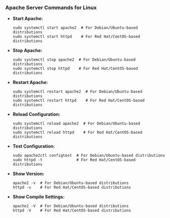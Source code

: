 ### Apache Server Commands for Linux

- **Start Apache:**
  ```shell
  sudo systemctl start apache2  # For Debian/Ubuntu-based distributions
  sudo systemctl start httpd    # For Red Hat/CentOS-based distributions
  ```
- **Stop Apache:**
  ```shell
  sudo systemctl stop apache2  # For Debian/Ubuntu-based distributions
  sudo systemctl stop httpd    # For Red Hat/CentOS-based distributions
  ```
- **Restart Apache:**
  ```shell
  sudo systemctl restart apache2  # For Debian/Ubuntu-based distributions
  sudo systemctl restart httpd    # For Red Hat/CentOS-based distributions
  ```
- **Reload Configuration:**
  ```shell
  sudo systemctl reload apache2  # For Debian/Ubuntu-based distributions
  sudo systemctl reload httpd    # For Red Hat/CentOS-based distributions
  ```
- **Test Configuration:**
  ```shell
  sudo apache2ctl configtest  # For Debian/Ubuntu-based distributions
  sudo httpd -t               # For Red Hat/CentOS-based distributions
  ```
- **Show Version:**
  ```shell
  apache2 -v  # For Debian/Ubuntu-based distributions
  httpd -v    # For Red Hat/CentOS-based distributions
  ```
- **Show Compile Settings:**
  ```shell
  apache2 -V  # For Debian/Ubuntu-based distributions
  httpd -V    # For Red Hat/CentOS-based distributions
  ```

